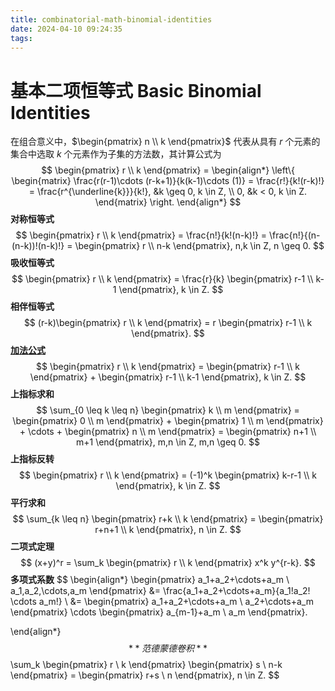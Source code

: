 ```yaml
---
title: combinatorial-math-binomial-identities
date: 2024-04-10 09:24:35
tags:
---
```


# 基本二项恒等式 Basic Binomial Identities

在组合意义中，$\begin{pmatrix} n \\ k \end{pmatrix}$ 代表从具有 $r$ 个元素的集合中选取 $k$ 个元素作为子集的方法数，其计算公式为
$$
\begin{pmatrix} r \\ k \end{pmatrix} = \begin{align*} \left\{ \begin{matrix}
\frac{r(r-1)\cdots (r-k+1)}{k(k-1)\cdots (1)} = \frac{r!}{k!(r-k)!} = \frac{r^{\underline{k}}}{k!}, &k \geq 0, k \in Z, \\
0, &k < 0, k \in Z.
\end{matrix} \right. \end{align*}
$$
**对称恒等式**
$$
\begin{pmatrix} r \\ k \end{pmatrix} = 
\frac{n!}{k!(n-k)!} =
\frac{n!}{(n-(n-k))!(n-k)!} =
\begin{pmatrix} r \\ n-k \end{pmatrix}, n,k \in Z, n \geq 0.
$$
**吸收恒等式**
$$
\begin{pmatrix} r \\ k \end{pmatrix} = \frac{r}{k} \begin{pmatrix} r-1 \\ k-1 \end{pmatrix}, k \in Z.
$$
**相伴恒等式**
$$
(r-k)\begin{pmatrix} r \\ k \end{pmatrix} = r \begin{pmatrix} r-1 \\ k \end{pmatrix}.
$$
<u>**加法公式**</u>
$$
\begin{pmatrix} r \\ k \end{pmatrix} =
\begin{pmatrix} r-1 \\ k \end{pmatrix} +
\begin{pmatrix} r-1 \\ k-1 \end{pmatrix},
k \in Z.
$$
**上指标求和**
$$
\sum_{0 \leq k \leq n} \begin{pmatrix} k \\ m \end{pmatrix} = 
\begin{pmatrix} 0 \\ m \end{pmatrix} +
\begin{pmatrix} 1 \\ m \end{pmatrix} + \cdots +
\begin{pmatrix} n \\ m \end{pmatrix} =
\begin{pmatrix} n+1 \\ m+1 \end{pmatrix}, m,n \in Z, m,n \geq 0.
$$
**上指标反转**
$$
\begin{pmatrix} r \\ k \end{pmatrix} = (-1)^k \begin{pmatrix} k-r-1 \\ k \end{pmatrix}, k \in Z.
$$
**平行求和**
$$
\sum_{k \leq n} \begin{pmatrix} r+k \\ k \end{pmatrix} = \begin{pmatrix} r+n+1 \\ k \end{pmatrix}, n \in Z.
$$
**二项式定理**
$$
(x+y)^r = \sum_k \begin{pmatrix} r \\ k \end{pmatrix} x^k y^{r-k}.
$$
**多项式系数**
$$
\begin{align*}
\begin{pmatrix} a_1+a_2+\cdots+a_m \\ a_1,a_2,\cdots,a_m \end{pmatrix} &=
\frac{a_1+a_2+\cdots+a_m}{a_1!a_2! \cdots a_m!} \\
&= \begin{pmatrix} a_1+a_2+\cdots+a_m \\ a_2+\cdots+a_m \end{pmatrix} \cdots \begin{pmatrix} a_{m-1}+a_m \\ a_m \end{pmatrix}.

\end{align*}
$$
**范德蒙德卷积**
$$
\sum_k \begin{pmatrix} r \\ k \end{pmatrix} \begin{pmatrix} s \\ n-k \end{pmatrix} = \begin{pmatrix} r+s \\ n \end{pmatrix}, n \in Z.
$$
